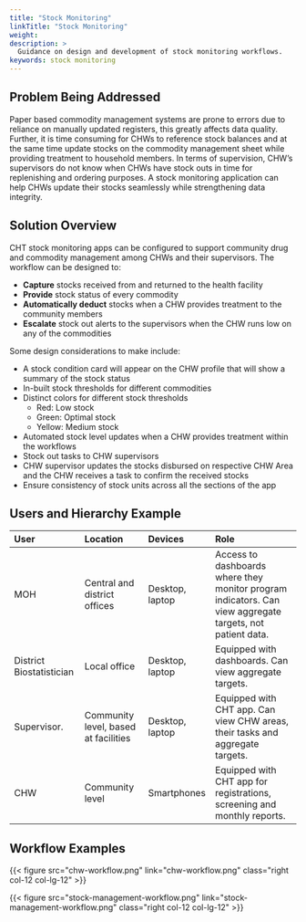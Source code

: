 ```yaml
---
title: "Stock Monitoring"
linkTitle: "Stock Monitoring"
weight: 
description: >
  Guidance on design and development of stock monitoring workflows.
keywords: stock monitoring
---
```


## Problem Being Addressed

Paper based commodity management systems are prone to errors due to reliance on manually updated registers, this greatly affects data quality. Further, it is time consuming for CHWs to reference stock balances and at the same time update stocks on the commodity management sheet while providing treatment to household members. In terms of supervision, CHW’s supervisors do not know when CHWs have stock outs in time for replenishing and ordering  purposes.  A stock monitoring application can help CHWs update their stocks seamlessly while strengthening data integrity.

## Solution Overview

CHT stock monitoring apps can be configured to support community drug and commodity management among CHWs and their supervisors. The workflow can be designed to: 
* **Capture** stocks received from and returned to the health facility
* **Provide** stock status of every commodity
* **Automatically deduct** stocks when a CHW provides  treatment to the community members
* **Escalate** stock out alerts to the supervisors when the CHW runs low on any of the commodities

Some design considerations to make include:
* A stock condition card will appear on the CHW profile that will show a summary of the stock status
* In-built stock thresholds for different commodities
* Distinct colors for different stock thresholds
    * Red: Low stock
    * Green: Optimal stock
    * Yellow: Medium stock
* Automated stock level updates when a CHW provides treatment within the workflows
* Stock out tasks to CHW supervisors
* CHW supervisor updates the stocks disbursed on respective CHW Area and the CHW receives a task to confirm the received stocks
* Ensure consistency of stock units across all the sections of the app


## Users and Hierarchy Example

| User                                 | Location                               | Devices                             | Role                                                                                                                                                                                                                                              |
| :----------------------------------- | :------------------------------------- | :---------------------------------- | :---------------------------------------------------------------------------------------------------------------------------------------------------- |
| MOH                                  | Central and district offices           | Desktop, laptop                     | Access to dashboards where they monitor program indicators. Can view aggregate targets, not patient data.                                                 |
| District Biostatistician             | Local office                           | Desktop, laptop                     | Equipped with dashboards. Can view aggregate targets.                                                   |
| Supervisor.                          | Community level, based at facilities   | Desktop, laptop                     | Equipped with CHT app. Can view CHW areas, their tasks and aggregate targets.  |                                                                                                      |
| CHW                                  | Community level                        | Smartphones                         | Equipped with CHT app for registrations, screening and monthly reports.                                                   |


## Workflow Examples

{{< figure src="chw-workflow.png" link="chw-workflow.png" class="right col-12 col-lg-12" >}}

{{< figure src="stock-management-workflow.png" link="stock-management-workflow.png" class="right col-12 col-lg-12" >}}

